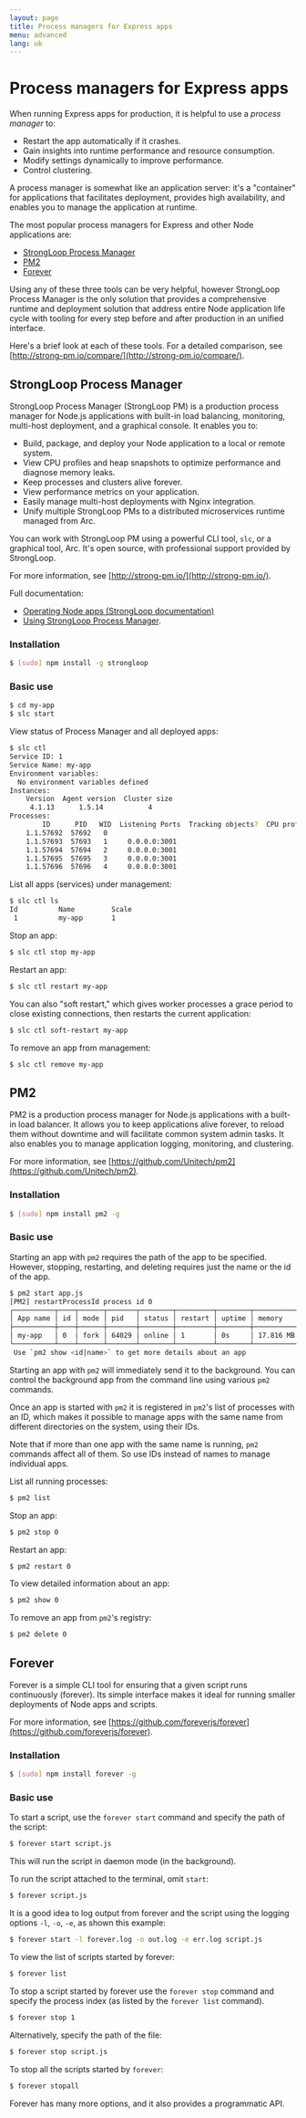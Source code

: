 ```yaml
---
layout: page
title: Process managers for Express apps
menu: advanced
lang: uk
---
```


# Process managers for Express apps

When running Express apps for production, it is helpful to use a _process manager_ to:

- Restart the app automatically if it crashes.
- Gain insights into runtime performance and resource consumption.
- Modify settings dynamically to improve performance.
- Control clustering.

A process manager is somewhat like an application server: it's a "container" for applications that facilitates deployment,
provides high availability, and enables you to manage the application at runtime.

The most popular process managers for Express and other Node applications are:

- [StrongLoop Process Manager](#sl)
- [PM2](#pm2)
- [Forever](#forever)


Using any of these three tools can be very helpful, however StrongLoop Process Manager is the only solution that provides a comprehensive runtime and deployment solution that address entire Node application life cycle with tooling for every step before and after production in an unified interface.

Here's a brief look at each of these tools.
For a detailed comparison, see [http://strong-pm.io/compare/](http://strong-pm.io/compare/).

## <a id="sl">StrongLoop Process Manager</a>

StrongLoop Process Manager (StrongLoop PM) is a production process manager for Node.js applications with built-in load balancing, monitoring, multi-host deployment, and a graphical console.
It enables you to:

- Build, package, and deploy your Node application to a local or remote system.
- View CPU profiles and heap snapshots to optimize performance and diagnose memory leaks.
- Keep processes and clusters alive forever.
- View performance metrics on your application.
- Easily manage multi-host deployments with Nginx integration.
- Unify multiple StrongLoop PMs to a distributed microservices runtime managed from Arc.

You can work with StrongLoop PM using a powerful CLI tool, `slc`, or a graphical tool, Arc.  It's open source, with professional support provided by StrongLoop.

For more information, see [http://strong-pm.io/](http://strong-pm.io/).

Full documentation:

- [Operating Node apps (StrongLoop documentation)](http://docs.strongloop.com/display/SLC)
- [Using StrongLoop Process Manager](http://docs.strongloop.com/display/SLC/Using+Process+Manager).

### Installation
~~~sh
$ [sudo] npm install -g strongloop
~~~

### Basic use
~~~sh
$ cd my-app
$ slc start
~~~

View status of Process Manager and all deployed apps:

~~~sh
$ slc ctl
Service ID: 1
Service Name: my-app
Environment variables:
  No environment variables defined
Instances:
    Version  Agent version  Cluster size
     4.1.13      1.5.14           4
Processes:
        ID      PID   WID  Listening Ports  Tracking objects?  CPU profiling?
    1.1.57692  57692   0
    1.1.57693  57693   1     0.0.0.0:3001
    1.1.57694  57694   2     0.0.0.0:3001
    1.1.57695  57695   3     0.0.0.0:3001
    1.1.57696  57696   4     0.0.0.0:3001
~~~

List all apps (services) under management:

~~~sh
$ slc ctl ls
Id          Name         Scale
 1          my-app       1
~~~

Stop an app:

~~~sh
$ slc ctl stop my-app
~~~

Restart an app:

~~~sh
$ slc ctl restart my-app
~~~

You can also "soft restart," which gives worker processes a grace period to close existing connections, then restarts the current application:

~~~sh
$ slc ctl soft-restart my-app
~~~

To remove an app from management:

~~~sh
$ slc ctl remove my-app
~~~

## <a id="pm2">PM2</a>

PM2 is a production process manager for Node.js applications with a built-in load balancer. It allows you to keep applications alive forever, to reload them without downtime and will facilitate common system admin tasks.  It also enables you to manage application logging, monitoring, and clustering.

For more information, see [https://github.com/Unitech/pm2](https://github.com/Unitech/pm2).

### Installation

~~~sh
$ [sudo] npm install pm2 -g
~~~

### Basic use

Starting an app with `pm2` requires the path of the app to be specified. However, stopping, restarting, and deleting requires just the name or the id of the app.

~~~sh
$ pm2 start app.js
[PM2] restartProcessId process id 0
┌──────────┬────┬──────┬───────┬────────┬─────────┬────────┬─────────────┬──────────┐
│ App name │ id │ mode │ pid   │ status │ restart │ uptime │ memory      │ watching │
├──────────┼────┼──────┼───────┼────────┼─────────┼────────┼─────────────┼──────────┤
│ my-app   │ 0  │ fork │ 64029 │ online │ 1       │ 0s     │ 17.816 MB   │ disabled │
└──────────┴────┴──────┴───────┴────────┴─────────┴────────┴─────────────┴──────────┘
 Use `pm2 show <id|name>` to get more details about an app
~~~

Starting an app with `pm2` will immediately send it to the background. You can control the background app from the command line using various `pm2` commands.

Once an app is started with `pm2` it is registered in `pm2`'s list of processes with an ID, which makes it possible to manage apps with the same name from different directories on the system, using their IDs.

Note that if more than one app with the same name is running, `pm2` commands affect all of them. So use IDs instead of names to manage individual apps.

List all running processes:

~~~sh
$ pm2 list
~~~

Stop an app:

~~~sh
$ pm2 stop 0
~~~

Restart an app:

~~~sh
$ pm2 restart 0
~~~

To view detailed information about an app:

~~~sh
$ pm2 show 0
~~~

To remove an app from `pm2`'s registry:

~~~sh
$ pm2 delete 0
~~~


## <a id="forever">Forever</a>

Forever is a simple CLI tool for ensuring that a given script runs continuously (forever). Its simple interface makes it ideal for running smaller deployments of Node apps and scripts.

For more information, see [https://github.com/foreverjs/forever](https://github.com/foreverjs/forever).

### Installation

~~~sh
$ [sudo] npm install forever -g
~~~

### Basic use

To start a script, use the `forever start` command and specify the path of the script:

~~~sh
$ forever start script.js
~~~

This will run the script in daemon mode (in the background).

To run the script attached to the terminal, omit `start`:

~~~sh
$ forever script.js
~~~

It is a good idea to log output from forever and the script using the logging options `-l`, `-o`, `-e`, as shown this example:

~~~sh
$ forever start -l forever.log -o out.log -e err.log script.js
~~~

To view the list of scripts started by forever:

~~~sh
$ forever list
~~~

To stop a script started by forever use the `forever stop` command and specify the process index (as listed by the `forever list` command).

~~~sh
$ forever stop 1
~~~

Alternatively, specify the path of the file:

~~~sh
$ forever stop script.js
~~~

To stop all the scripts started by `forever`:

~~~sh
$ forever stopall
~~~

Forever has many more options, and it also provides a programmatic API.
